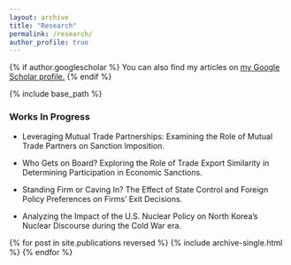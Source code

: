 ```yaml
---
layout: archive
title: "Research"
permalink: /research/
author_profile: true
---
```


{% if author.googlescholar %}
  You can also find my articles on <u><a href="{{author.googlescholar}}">my Google Scholar profile</a>.</u>
{% endif %}

{% include base_path %}
<h3> Works In Progress </h3> 

<ul>
<li>Leveraging Mutual Trade Partnerships: Examining the Role of Mutual Trade Partners on Sanction Imposition.
</ul>

<ul>
<li>Who Gets on Board? Exploring the Role of Trade Export Similarity in Determining Participation in Economic Sanctions.
</ul>

<ul>
<li>Standing Firm or Caving In? The Effect of State Control and Foreign Policy Preferences on Firms’ Exit Decisions.
</ul>

<ul>
<li>Analyzing the Impact of the U.S. Nuclear Policy on North Korea’s Nuclear Discourse during the Cold War era.
</ul>


{% for post in site.publications reversed %}
  {% include archive-single.html %}
{% endfor %}
